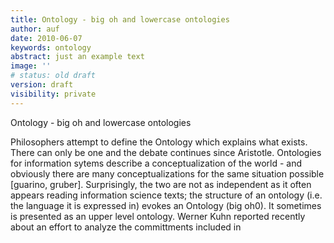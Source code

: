 ```yaml
---
title: Ontology - big oh and lowercase ontologies
author: auf
date: 2010-06-07
keywords: ontology
abstract: just an example text 
image: ''
# status: old draft
version: draft
visibility: private 
---
```

  
Ontology - big oh and lowercase ontologies

Philosophers attempt to define the Ontology which explains what exists. There can only be one and the debate continues since Aristotle. Ontologies for information sytems describe a conceptualization of the world - and obviously there are many conceptualizations for the same situation possible [guarino, gruber].
Surprisingly, the two are not as independent as it often appears reading information science texts; the structure of an ontology (i.e. the language it is expressed in) evokes an Ontology (big oh0). It sometimes is presented as an upper level ontology.
Werner Kuhn reported recently about an effort to analyze the committments included in
